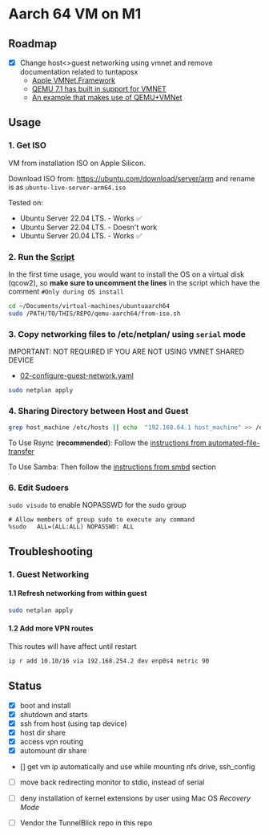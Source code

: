 # Aarch 64 VM on M1
## Roadmap
- [x] Change host<>guest networking using vmnet and remove documentation related to tuntaposx
  - [Apple VMNet.Framework](https://developer.apple.com/documentation/vmnet)
  - [QEMU 7.1 has built in support for VMNET](https://github.com/lima-vm/socket_vmnet#how-is-socket_vmnet-related-to-qemu-builtin-vmnet-support)
  - [An example that makes use of QEMU+VMNet](https://gist.github.com/max-i-mil/f44e8e6f2416d88055fc2d0f36c6173b)

## Usage
### 1. Get ISO
VM from installation ISO on Apple Silicon.

Download ISO from: https://ubuntu.com/download/server/arm and rename is as `ubuntu-live-server-arm64.iso`

Tested on:
  - Ubuntu Server 22.04 LTS. - Works ✅
  - Ubuntu Server 22.04 LTS. - Doesn't work
  - Ubuntu Server 20.04 LTS. - Works ✅


### 2. Run the <a href="from-iso.sh">Script</a>
In the first time usage, you would want to install the OS on a virtual disk (qcow2), so **make sure to uncomment the lines** in the script which have the comment `#Only during OS install`
```sh
cd ~/Documents/virtual-machines/ubuntuaarch64
sudo /PATH/TO/THIS/REPO/qemu-aarch64/from-iso.sh
```

### 3. Copy networking files to /etc/netplan/ using `serial` mode
IMPORTANT: NOT REQUIRED IF YOU ARE NOT USING VMNET SHARED DEVICE
- [02-configure-guest-network.yaml](02-configure-guest-network.yaml)
```sh
sudo netplan apply
```

### 4. Sharing Directory between Host and Guest
```sh
grep host_machine /etc/hosts || echo  "192.168.64.1 host_machine" >> /etc/hosts
```
To Use Rsync (**recommended**): Follow the [instructions from automated-file-transfer](../automated-file-transfer/README.md#guest)

To Use Samba: Then follow the [instructions from smbd](../smbd/README.md#mount-on-linux-guest) section

### 6. Edit Sudoers
`sudo visudo` to enable NOPASSWD for the sudo group 
```
# Allow members of group sudo to execute any command
%sudo	ALL=(ALL:ALL) NOPASSWD: ALL
```



## Troubleshooting 
### 1. Guest Networking

#### 1.1 Refresh networking from within guest
```sh
sudo netplan apply
```

#### 1.2 Add more VPN routes
This routes will have affect until restart
```sh
ip r add 10.10/16 via 192.168.254.2 dev enp0s4 metric 90
```


## Status
- [x] boot and install
- [x] shutdown and starts
- [x] ssh from host (using tap device)
- [x] host dir share
- [x] access vpn routing 
- [x] automount dir share
- [] get vm ip automatically and use while mounting nfs drive, ssh_config
- [ ] move back redirecting monitor to stdio, instead of serial
- [ ] deny installation of kernel extensions by user using Mac OS _Recovery Mode_
- [ ] Vendor the TunnelBlick repo in this repo

